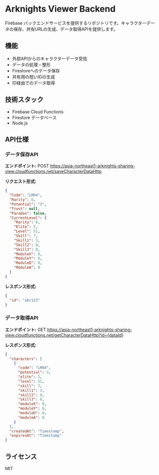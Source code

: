 # Arknights Viewer Backend

Firebase バックエンドサービスを提供するリポジトリです。キャラクターデータの保存、共有URLの生成、データ取得APIを提供します。

## 機能

- 外部APIからのキャラクターデータ受信
- データの処理・整形
- Firestoreへのデータ保存
- 共有用の短いIDの生成
- ID経由でのデータ取得

## 技術スタック

- Firebase Cloud Functions
- Firestore データベース
- Node.js

## API仕様

### データ保存API

**エンドポイント:** POST https://asia-northeast1-arknights-sharing-view.cloudfunctions.net/saveCharacterDataHttp

**リクエスト形式:**
```json
{
  "Code": "LM04",
  "Rarity": 6,
  "Potential": "3",
  "Trust": null,
  "Paradox": false,
  "CurrentLevel": {
    "Rarity": 6,
    "Elite": 2,
    "Level": 51,
    "Skill": 7,
    "Skill1": 3,
    "Skill2": 0,
    "Skill3": 0,
    "ModuleX": 0,
    "ModuleY": 0,
    "ModuleD": 0,
    "ModuleA": 0
  }
}
```

**レスポンス形式:**
```json
{
  "id": "abc123"
}
```

### データ取得API

**エンドポイント:** GET https://asia-northeast1-arknights-sharing-view.cloudfunctions.net/getCharacterDataHttp?id={dataId}

**レスポンス形式:**
```json
{
  "characters": [
    {
      "code": "LM04",
      "potential": 3,
      "elite": 2,
      "level": 51,
      "skill": 7,
      "skill1": 3,
      "skill2": 0,
      "skill3": 0,
      "moduleX": 0,
      "moduleY": 0,
      "moduleD": 0,
      "moduleA": 0
    }
  ],
  "createdAt": "Timestamp",
  "expiresAt": "Timestamp"
}
```

## ライセンス

MIT

